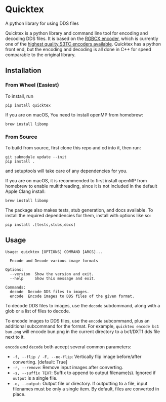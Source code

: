 # Quicktex
A python library for using DDS files

Quicktex is a python library and command line tool for encoding and decoding DDS files.
It is based on the [RGBCX encoder](https://github.com/richgel999/bc7enc), which is currently
one of the [highest quality S3TC encoders available](https://aras-p.info/blog/2020/12/08/Texture-Compression-in-2020/).
Quicktex has a python front end, but the encoding and decoding is all done in C++ for speed
comparable to the original library.

## Installation

### From Wheel (Easiest)

To install, run

```shell
pip install quicktex
```

If you are on macOS, You need to install openMP from homebrew:

```shell
brew install libomp
```

### From Source

To build from source, first clone this repo and cd into it, then run:

```shell
git submodule update --init
pip install .
```

and setuptools will take care of any dependencies for you.

If you are on macOS, it is recommended to first install openMP from homebrew to enable
multithreading, since it is not included in the default Apple Clang install:

```shell
brew install libomp
```

The package also makes tests, stub generation, and docs available. To install the 
required dependencies for them, install with options like so:

```shell
pip install .[tests,stubs,docs]
```

## Usage

```
Usage: quicktex [OPTIONS] COMMAND [ARGS]...

  Encode and Decode various image formats

Options:
  --version  Show the version and exit.
  --help     Show this message and exit.

Commands:
  decode  Decode DDS files to images.
  encode  Encode images to DDS files of the given format.
```

To decode DDS files to images, use the `decode` subdommand, along with a glob or a
list of files to decode. 

To encode images to DDS files, use the `encode` subcommand, plus an additional
subcommand for the format. For example, `quicktex encode bc1 bun.png` will encode
bun.png in the current directory to a bc1/DXT1 dds file next to it.

`encode` and `decode` both accept several common parameters:

- `-f, --flip / -F, --no-flip`:  Vertically flip image before/after converting. 
  [default: True]
- `-r, --remove`: Remove input images after converting.
- `-s, --suffix TEXT`: Suffix to append to output filename(s). 
  Ignored if `output` is a single file.
- `-o, --output`:  Output file or directory. If outputting to a file, input filenames 
  must be only a single item. By default, files are converted in place.

